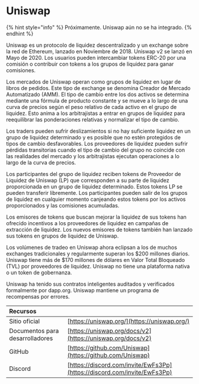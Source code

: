 # Uniswap

{% hint style="info" %}
Próximamente. Uniswap aún no se ha integrado.
{% endhint %}

Uniswap es un protocolo de liquidez descentralizado y un exchange sobre la red de Ethereum, lanzado en Noviembre de 2018. Uniswap v2 se lanzó en Mayo de 2020. Los usuarios pueden intercambiar tokens ERC-20 por una comisión o contribuir con tokens a los grupos de liquidez para ganar comisiones.

Los mercados de Uniswap operan como grupos de liquidez en lugar de libros de pedidos. Este tipo de exchange se denomina Creador de Mercado Automatizado \(AMM\). El tipo de cambio entre los dos activos se determina mediante una fórmula de producto constante y se mueve a lo largo de una curva de precios según el peso relativo de cada activo en el grupo de liquidez. Esto anima a los arbitrajistas a entrar en grupos de liquidez para reequilibrar las ponderaciones relativas y normalizar el tipo de cambio.

Los traders pueden sufrir deslizamientos si no hay suficiente liquidez en un grupo de liquidez determinado y es posible que no estén protegidos de tipos de cambio desfavorables. Los proveedores de liquidez pueden sufrir pérdidas transitorias cuando el tipo de cambio del grupo no coincide con las realidades del mercado y los arbitrajistas ejecutan operaciones a lo largo de la curva de precios.

Los participantes del grupo de liquidez reciben tokens de Proveedor de Liquidez de Uniswap \(LP\) que corresponden a su parte de liquidez proporcionada en un grupo de liquidez determinado. Estos tokens LP se pueden transferir libremente. Los participantes pueden salir de los grupos de liquidez en cualquier momento canjeando estos tokens por los activos proporcionados y las comisiones acumuladas.

Los emisores de tokens que buscan mejorar la liquidez de sus tokens han ofrecido incentivos a los proveedores de liquidez en campañas de extracción de liquidez. Los nuevos emisores de tokens también han lanzado sus tokens en grupos de liquidez de Uniswap.

Los volúmenes de tradeo en Uniswap ahora eclipsan a los de muchos exchanges tradicionales y regularmente superan los $200 millones diarios. Uniswap tiene más de $170 millones de dólares en Valor Total Bloqueado \(TVL\) por proveedores de liquidez. Uniswap no tiene una plataforma nativa o un token de gobernanza.

Uniswap ha tenido sus contratos inteligentes auditados y verificados formalmente por dapp.org. Uniswap mantiene un programa de recompensas por errores.

| Recursos |  |
| :--- | :--- |
| Sitio oficial | [https://uniswap.org/](https://uniswap.org/) |
| Documentos para desarrolladores | [https://uniswap.org/docs/v2](https://uniswap.org/docs/v2) |
| GitHub | [https://github.com/Uniswap](https://github.com/Uniswap) |
| Discord | [https://discord.com/invite/EwFs3Pp](https://discord.com/invite/EwFs3Pp) |

